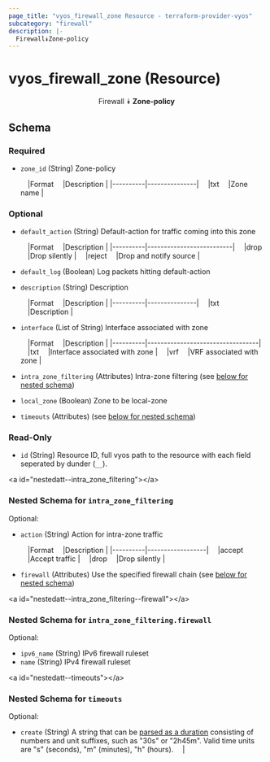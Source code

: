 ```yaml
---
page_title: "vyos_firewall_zone Resource - terraform-provider-vyos"
subcategory: "firewall"
description: |-
  Firewall⯯Zone-policy
---
```


# vyos_firewall_zone (Resource)
<center>

Firewall
⯯
**Zone-policy**


</center>

## Schema

### Required

- `zone_id` (String) Zone-policy

    &emsp;|Format  &emsp;|Description  |
    |----------|---------------|
    &emsp;|txt     &emsp;|Zone name    |

### Optional

- `default_action` (String) Default-action for traffic coming into this zone

    &emsp;|Format  &emsp;|Description             |
    |----------|--------------------------|
    &emsp;|drop    &emsp;|Drop silently           |
    &emsp;|reject  &emsp;|Drop and notify source  |
- `default_log` (Boolean) Log packets hitting default-action
- `description` (String) Description

    &emsp;|Format  &emsp;|Description  |
    |----------|---------------|
    &emsp;|txt     &emsp;|Description  |
- `interface` (List of String) Interface associated with zone

    &emsp;|Format  &emsp;|Description                     |
    |----------|----------------------------------|
    &emsp;|txt     &emsp;|Interface associated with zone  |
    &emsp;|vrf     &emsp;|VRF associated with zone        |
- `intra_zone_filtering` (Attributes) Intra-zone filtering (see [below for nested schema](#nestedatt--intra_zone_filtering))
- `local_zone` (Boolean) Zone to be local-zone
- `timeouts` (Attributes) (see [below for nested schema](#nestedatt--timeouts))

### Read-Only

- `id` (String) Resource ID, full vyos path to the resource with each field seperated by dunder (`__`).

&lt;a id=&#34;nestedatt--intra_zone_filtering&#34;&gt;&lt;/a&gt;
### Nested Schema for `intra_zone_filtering`

Optional:

- `action` (String) Action for intra-zone traffic

    &emsp;|Format  &emsp;|Description     |
    |----------|------------------|
    &emsp;|accept  &emsp;|Accept traffic  |
    &emsp;|drop    &emsp;|Drop silently   |
- `firewall` (Attributes) Use the specified firewall chain (see [below for nested schema](#nestedatt--intra_zone_filtering--firewall))

&lt;a id=&#34;nestedatt--intra_zone_filtering--firewall&#34;&gt;&lt;/a&gt;
### Nested Schema for `intra_zone_filtering.firewall`

Optional:

- `ipv6_name` (String) IPv6 firewall ruleset
- `name` (String) IPv4 firewall ruleset



&lt;a id=&#34;nestedatt--timeouts&#34;&gt;&lt;/a&gt;
### Nested Schema for `timeouts`

Optional:

- `create` (String) A string that can be [parsed as a duration](https://pkg.go.dev/time#ParseDuration) consisting of numbers and unit suffixes, such as &#34;30s&#34; or &#34;2h45m&#34;. Valid time units are &#34;s&#34; (seconds), &#34;m&#34; (minutes), &#34;h&#34; (hours).  &emsp;|
